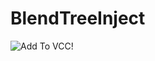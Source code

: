 # BlendTreeInject

![Add To VCC!](vcc://vpm/addRepo?url=https://colleenxyz.github.io/packages/index.json)